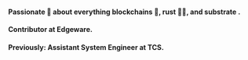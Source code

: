 #### Passionate 💪 about everything blockchains 🔗, rust 🧑‍💻, and substrate .
#### Contributor at Edgeware.
#### Previously: Assistant System Engineer at TCS.
